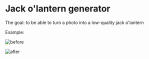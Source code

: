 # Jack o'lantern generator

The goal: to be able to turn a photo into a low-quality jack o'lantern

Example:

![before](https://github.com/emmaremy/pumpkinator-boring/cat.jpg)

![after](https://github.com/emmaremy/pumpkinator-boring/cat_pumpkin.png)
